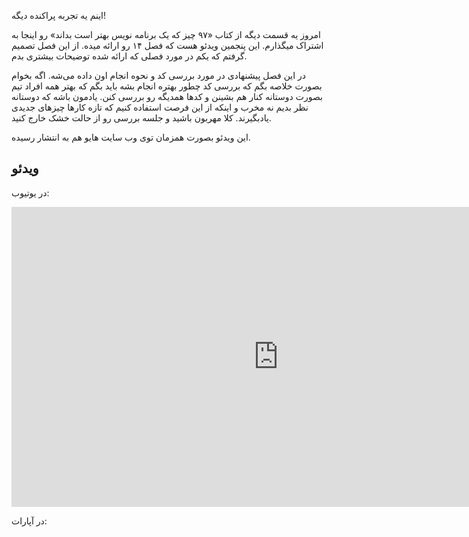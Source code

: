 <p>اینم یه تجربه پراکنده دیگه!</p>

<p>امروز یه قسمت دیگه از کتاب «۹۷ چیز که یک برنامه نویس بهتر است بداند» رو اینجا به اشتراک میگذارم. این پنجمین ویدئو هست که فصل ۱۴ رو ارائه میده. از این فصل تصمیم گرفتم که یکم در مورد فصلی که ارائه شده توضیحات بیشتری بدم.</p>

<p>در این فصل پیشنهادی در مورد بررسی کد و نحوه انجام اون داده می‌شه. اگه بخوام بصورت خلاصه بگم که بررسی کد چطور بهتره انجام بشه باید بگم که بهتر همه افراد تیم بصورت دوستانه کنار هم بشینن و کدها همدیگه رو بررسی کنن. یادمون باشه که دوستانه نظر بدیم نه مخرب و اینکه از این فرصت استفاده کنیم که تازه کارها چیزهای جدیدی یادبگیرند. کلا مهربون باشید و جلسه بررسی رو از حالت خشک خارج کنید.</p>

<p>این ویدئو بصورت همزمان توی وب سایت هایو هم به انتشار رسیده.</p>

<h2>ویدئو</h2>

<p>در یوتیوب:</p>

<iframe width="854" height="480" src="https://www.youtube.com/embed/4DqYzzZ9aVA" frameborder="0" allowfullscreen></iframe>


<p>در آپارات:</p>

<div id="14893370666128976"><script type="text/JavaScript" src="https://www.aparat.com/embed/VaQY1?data[rnddiv]=14893370666128976&data[responsive]=yes"></script></div>



